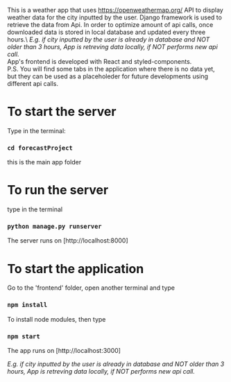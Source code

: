 This is a weather app that uses https://openweathermap.org/ API to display weather data for the city inputted by the user. Django framework is used to retrieve the data from Api. In order to optimize amount of api calls, once downloaded data is stored in local database and updated every three hours.\ 
<i>E.g. if city inputted by the user is already in database and NOT older than 3 hours, App is retreving data locally, if NOT performs new api call.</i> \
App's frontend is developed with React and styled-components. \
P.S. You will find some tabs in the application where there is no data yet, but they can be used as a placeholeder for future developments using different api calls.

# To start the server
Type in the terminal:

### `cd forecastProject`
this is the main app folder

# To run the server
type in the terminal
### `python manage.py runserver`

The server runs on [http://localhost:8000]

# To start the application
Go to the 'frontend' folder, open another terminal and type 

### `npm install`
To install node modules, then type

### `npm start`

The app runs on [http://localhost:3000]

<i>E.g. if city inputted by the user is already in database and NOT older than 3 hours, App is retreving data locally, if NOT performs new api call.
